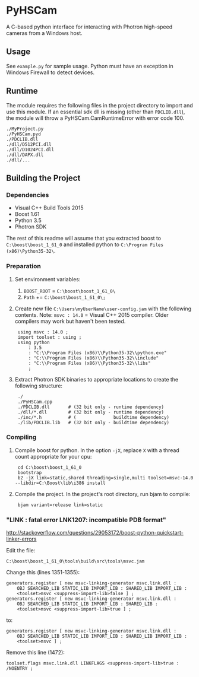 # PyHSCam

A C-based python interface for interacting with Photron high-speed cameras from a Windows host.

## Usage

See `example.py` for sample usage. Python must have an exception in Windows Firewall to detect devices.

## Runtime

The module requires the following files in the project directory to import and use this module. If an essential sdk dll is missing (other than `PDCLIB.dll`), the module will throw a PyHSCam.CamRuntimeError with error code 100.

    ./MyProject.py
    ./PyHSCam.pyd
    ./PDCLIB.dll
    ./dll/D512PCI.dll
    ./dll/D1024PCI.dll
    ./dll/DAPX.dll
    ./dll/...


## Building the Project

### Dependencies

- Visual C++ Build Tools 2015
- Boost 1.61
- Python 3.5
- Photron SDK

The rest of this readme will assume that you extracted boost to `C:\boost\boost_1_61_0` and installed python to `C:\Program Files (x86)\Python35-32\`.

### Preparation

1. Set environment variables:
    1. `BOOST_ROOT` = `C:\boost\boost_1_61_0\`
    2. `Path` += `C:\boost\boost_1_61_0\;`
2. Create new file `C:\Users\myUserName\user-config.jam` with the following contents. Note: `msvc : 14.0` = Visual C++ 2015 compiler. Older compilers may work but haven't been tested.

        using msvc : 14.0 ;
        import toolset : using ;
        using python
            : 3.5
            : "C:\\Program Files (x86)\\Python35-32\\python.exe"
            : "C:\\Program Files (x86)\\Python35-32\\include"
            : "C:\\Program Files (x86)\\Python35-32\\libs"
            ;
3. Extract Photron SDK binaries to appropriate locations to create the following structure:

        ./
        ./PyHSCam.cpp
        ./PDCLIB.dll       # (32 bit only - runtime dependency)
        ./dll/*.dll        # (32 bit only - runtime dependency)
        ./inc/*.h          # (              buildtime dependency)
        ./lib/PDCLIB.lib   # (32 bit only - buildtime dependency)


### Compiling

1. Compile boost for python. In the option `-jX`, replace `X` with a thread count appropriate for your cpu:

        cd C:\boost\boost_1_61_0
        bootstrap
        b2 -jX link=static,shared threading=single,multi toolset=msvc-14.0 --libdir=C:\Boost\lib\i386 install
2. Compile the project. In the project's root directory, run bjam to compile:

        bjam variant=release link=static

### "LINK : fatal error LNK1207: incompatible PDB format"

http://stackoverflow.com/questions/29053172/boost-python-quickstart-linker-errors

Edit the file:

`C:\boost\boost_1_61_0\tools\build\src\tools\msvc.jam`

Change this (lines 1351-1355):

```
generators.register [ new msvc-linking-generator msvc.link.dll :
    OBJ SEARCHED_LIB STATIC_LIB IMPORT_LIB : SHARED_LIB IMPORT_LIB :
    <toolset>msvc <suppress-import-lib>false ] ;
generators.register [ new msvc-linking-generator msvc.link.dll :
    OBJ SEARCHED_LIB STATIC_LIB IMPORT_LIB : SHARED_LIB :
    <toolset>msvc <suppress-import-lib>true ] ;
```

to:

```
generators.register [ new msvc-linking-generator msvc.link.dll :
    OBJ SEARCHED_LIB STATIC_LIB IMPORT_LIB : SHARED_LIB IMPORT_LIB :
    <toolset>msvc ] ;
```

Remove this line (1472):

`toolset.flags msvc.link.dll LINKFLAGS <suppress-import-lib>true : /NOENTRY ;`
